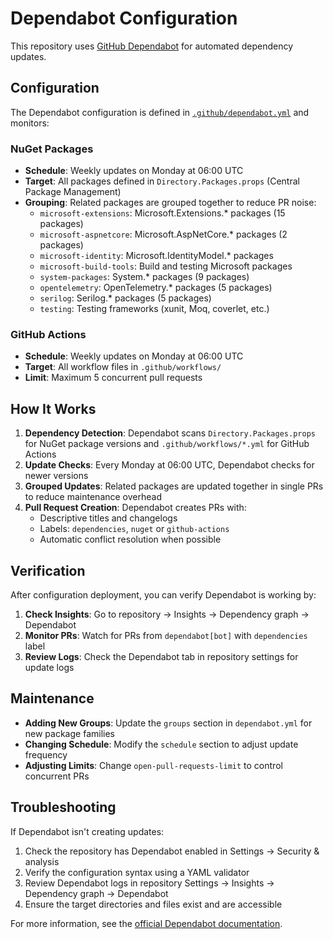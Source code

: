 # Dependabot Configuration

This repository uses [GitHub Dependabot](https://docs.github.com/en/code-security/dependabot) for automated dependency updates.

## Configuration

The Dependabot configuration is defined in [`.github/dependabot.yml`](.github/dependabot.yml) and monitors:

### NuGet Packages
- **Schedule**: Weekly updates on Monday at 06:00 UTC
- **Target**: All packages defined in `Directory.Packages.props` (Central Package Management)
- **Grouping**: Related packages are grouped together to reduce PR noise:
  - `microsoft-extensions`: Microsoft.Extensions.* packages (15 packages)
  - `microsoft-aspnetcore`: Microsoft.AspNetCore.* packages (2 packages)
  - `microsoft-identity`: Microsoft.IdentityModel.* packages
  - `microsoft-build-tools`: Build and testing Microsoft packages
  - `system-packages`: System.* packages (9 packages)
  - `opentelemetry`: OpenTelemetry.* packages (5 packages)
  - `serilog`: Serilog.* packages (5 packages)
  - `testing`: Testing frameworks (xunit, Moq, coverlet, etc.)

### GitHub Actions
- **Schedule**: Weekly updates on Monday at 06:00 UTC  
- **Target**: All workflow files in `.github/workflows/`
- **Limit**: Maximum 5 concurrent pull requests

## How It Works

1. **Dependency Detection**: Dependabot scans `Directory.Packages.props` for NuGet package versions and `.github/workflows/*.yml` for GitHub Actions
2. **Update Checks**: Every Monday at 06:00 UTC, Dependabot checks for newer versions
3. **Grouped Updates**: Related packages are updated together in single PRs to reduce maintenance overhead
4. **Pull Request Creation**: Dependabot creates PRs with:
   - Descriptive titles and changelogs
   - Labels: `dependencies`, `nuget` or `github-actions`
   - Automatic conflict resolution when possible

## Verification

After configuration deployment, you can verify Dependabot is working by:

1. **Check Insights**: Go to repository → Insights → Dependency graph → Dependabot
2. **Monitor PRs**: Watch for PRs from `dependabot[bot]` with `dependencies` label
3. **Review Logs**: Check the Dependabot tab in repository settings for update logs

## Maintenance

- **Adding New Groups**: Update the `groups` section in `dependabot.yml` for new package families
- **Changing Schedule**: Modify the `schedule` section to adjust update frequency
- **Adjusting Limits**: Change `open-pull-requests-limit` to control concurrent PRs

## Troubleshooting

If Dependabot isn't creating updates:
1. Check the repository has Dependabot enabled in Settings → Security & analysis
2. Verify the configuration syntax using a YAML validator
3. Review Dependabot logs in repository Settings → Insights → Dependency graph → Dependabot
4. Ensure the target directories and files exist and are accessible

For more information, see the [official Dependabot documentation](https://docs.github.com/en/code-security/dependabot).
